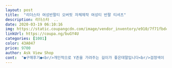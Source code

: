 ```yaml
---
layout: post 
title:  "리더스타 여성반팔티 오버핏 자체제작 여성티 반팔 티셔츠" 
description: 리더스타  ..
date: 2020-03-19 06:10:16 
img: https://static.coupangcdn.com/image/vendor_inventory/e910/7f71fbdc58e2d82f8010f3f89332af2eb8e80d5367c76aad3ee62d777d75.jpg 
linkUrl: https://coupa.ng/buGY4U 
categories: [1001] 
color: 43A047 
price: 9700 
author: Ask View Shop 
cont:  "●구매후기●<br/>개인적으로 Y존을 가려주는 길이가 좋은데말입니다<br/>검정색이 더 예쁘네요~<br/>딱 받았을땐 이쁜데요 세탁시 팔에붙은 술이 얼마나 잘 버텨줄지 걱정이구 프린트그림이 쉽게 지워지지는 않을지 살짝 걱정도 됩니다 ~옷은 예쁘네요~^^<br/>안이뻐요~~가오리티처럼길이가너무짧고면티처럼슬림한느낌이없어요~뭉퉁한느낌?화면과달라실망.<br/>.<br/>ㅠ면제질에스판끼가많아요~<br/>품은 큰데 길이가 길지는 않네요~<br/>" 
---
```

